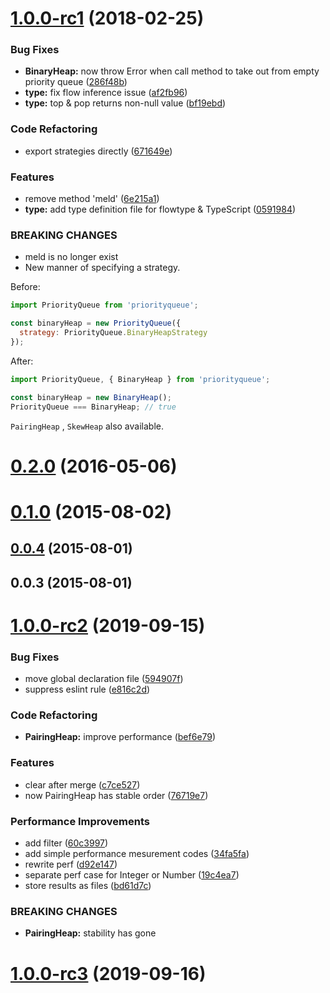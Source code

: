 <a name="1.0.0-rc1"></a>
# [1.0.0-rc1](https://github.com/berlysia/priorityqueuejs/compare/v0.2.0...1.0.0-rc1) (2018-02-25)


### Bug Fixes

* **BinaryHeap:** now throw Error when call method to take out from empty priority queue ([286f48b](https://github.com/berlysia/priorityqueuejs/commit/286f48b))
* **type:** fix flow inference issue ([af2fb96](https://github.com/berlysia/priorityqueuejs/commit/af2fb96))
* **type:** top & pop returns non-null value ([bf19ebd](https://github.com/berlysia/priorityqueuejs/commit/bf19ebd))


### Code Refactoring

* export strategies directly ([671649e](https://github.com/berlysia/priorityqueuejs/commit/671649e))


### Features

* remove method 'meld' ([6e215a1](https://github.com/berlysia/priorityqueuejs/commit/6e215a1))
* **type:** add type definition file for flowtype & TypeScript ([0591984](https://github.com/berlysia/priorityqueuejs/commit/0591984))


### BREAKING CHANGES

* meld is no longer exist
* New manner of specifying a strategy.

Before:
```js
import PriorityQueue from 'priorityqueue';

const binaryHeap = new PriorityQueue({
  strategy: PriorityQueue.BinaryHeapStrategy
});
```

After:
```js
import PriorityQueue, { BinaryHeap } from 'priorityqueue';

const binaryHeap = new BinaryHeap();
PriorityQueue === BinaryHeap; // true
```

`PairingHeap` , `SkewHeap` also available.



<a name="0.2.0"></a>
# [0.2.0](https://github.com/berlysia/priorityqueuejs/compare/v0.1.0...v0.2.0) (2016-05-06)



<a name="0.1.0"></a>
# [0.1.0](https://github.com/berlysia/priorityqueuejs/compare/v0.0.4...v0.1.0) (2015-08-02)



<a name="0.0.4"></a>
## [0.0.4](https://github.com/berlysia/priorityqueuejs/compare/v0.0.3...v0.0.4) (2015-08-01)



<a name="0.0.3"></a>
## 0.0.3 (2015-08-01)



# [1.0.0-rc2](https://github.com/berlysia/priorityqueuejs/compare/v1.0.0-rc1...v1.0.0-rc2) (2019-09-15)


### Bug Fixes

* move global declaration file ([594907f](https://github.com/berlysia/priorityqueuejs/commit/594907f))
* suppress eslint rule ([e816c2d](https://github.com/berlysia/priorityqueuejs/commit/e816c2d))


### Code Refactoring

* **PairingHeap:** improve performance ([bef6e79](https://github.com/berlysia/priorityqueuejs/commit/bef6e79))


### Features

* clear after merge ([c7ce527](https://github.com/berlysia/priorityqueuejs/commit/c7ce527))
* now PairingHeap has stable order ([76719e7](https://github.com/berlysia/priorityqueuejs/commit/76719e7))


### Performance Improvements

* add filter ([60c3997](https://github.com/berlysia/priorityqueuejs/commit/60c3997))
* add simple performance mesurement codes ([34fa5fa](https://github.com/berlysia/priorityqueuejs/commit/34fa5fa))
* rewrite perf ([d92e147](https://github.com/berlysia/priorityqueuejs/commit/d92e147))
* separate perf case for Integer or Number ([19c4ea7](https://github.com/berlysia/priorityqueuejs/commit/19c4ea7))
* store results as files ([bd61d7c](https://github.com/berlysia/priorityqueuejs/commit/bd61d7c))


### BREAKING CHANGES

* **PairingHeap:** stability has gone



# [1.0.0-rc3](https://github.com/berlysia/priorityqueuejs/compare/v1.0.0-rc2...v1.0.0-rc3) (2019-09-16)



